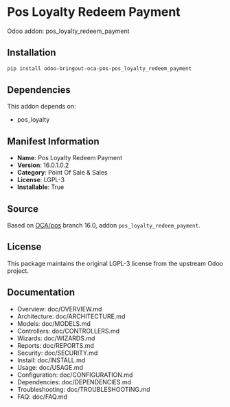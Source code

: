 # Pos Loyalty Redeem Payment

Odoo addon: pos_loyalty_redeem_payment

## Installation

```bash
pip install odoo-bringout-oca-pos-pos_loyalty_redeem_payment
```

## Dependencies

This addon depends on:
- pos_loyalty

## Manifest Information

- **Name**: Pos Loyalty Redeem Payment
- **Version**: 16.0.1.0.2
- **Category**: Point Of Sale & Sales
- **License**: LGPL-3
- **Installable**: True

## Source

Based on [OCA/pos](https://github.com/OCA/pos) branch 16.0, addon `pos_loyalty_redeem_payment`.

## License

This package maintains the original LGPL-3 license from the upstream Odoo project.

## Documentation

- Overview: doc/OVERVIEW.md
- Architecture: doc/ARCHITECTURE.md
- Models: doc/MODELS.md
- Controllers: doc/CONTROLLERS.md
- Wizards: doc/WIZARDS.md
- Reports: doc/REPORTS.md
- Security: doc/SECURITY.md
- Install: doc/INSTALL.md
- Usage: doc/USAGE.md
- Configuration: doc/CONFIGURATION.md
- Dependencies: doc/DEPENDENCIES.md
- Troubleshooting: doc/TROUBLESHOOTING.md
- FAQ: doc/FAQ.md
